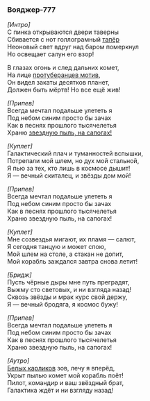 ### Вояджер-777 ###

<i>[Интро]</i>  
С пинка открываются двери таверны  
Сбивается с нот голлограмный [тапёр](https://ru.wikipedia.org/wiki/%D0%A2%D0%B0%D0%BF%D1%91%D1%80)  
Неоновый свет вдруг над баром померкнул  
Но освещает салун его взор!  
  
В глазах огонь и след дальних комет,  
На лице [протуберанцев мотив](https://ru.wikipedia.org/wiki/%D0%9F%D1%80%D0%BE%D1%82%D1%83%D0%B1%D0%B5%D1%80%D0%B0%D0%BD%D0%B5%D1%86),  
Он видел закаты десятков планет,  
Должен быть мёртв! Но все ещё жив!  

<i>[Припев]</i>  
Всегда мечтал подальше улететь я  
Под небом синим просто бы зачах  
Как в песнях прошлого тысячелетья  
Храню [звездную пыль, на сапогах!](https://genius.com/30410593?)  

<i>[Куплет]</i>  
Галактический плач и туманностей вспышки,  
Потрепали мой шлем, но дух мой стальной,  
Я пью за тех, кто лишь в космосе дышит!  
Я — вечный скиталец, и звёзды дом мой!  

<i>[Припев]</i>  
Всегда мечтал подальше улететь я  
Под небом синим просто бы зачах  
Как в песнях прошлого тысячелетья  
Храню звездную пыль, на сапогах!  

<i>[Куплет]</i>  
Мне созвездья мигают, их пламя — салют,  
Я сегодня танцую и может спою,  
Мой шлем на столе, а стакан не допит,  
Мой корабль заждался завтра снова летит!  

<i>[Бридж]</i>  
Пусть чёрные дыры мне путь преградят,  
Выжму сто световых, и ни взгляда назад!  
Сквозь звёзды и мрак курс свой держу,  
Я — вечный бродяга, я космос бужу!  

<i>[Припев]</i>  
Всегда мечтал подальше улететь я  
Под небом синим просто бы зачах  
Как в песнях прошлого тысячелетья  
Храню звездную пыль, на сапогах!  

<i>[Аутро]</i>  
[Белых карликов](https://ru.wikipedia.org/wiki/%D0%91%D0%B5%D0%BB%D1%8B%D0%B9_%D0%BA%D0%B0%D1%80%D0%BB%D0%B8%D0%BA) зов, лечу я вперёд,  
Укрыт пылью комет мой корабль поёт!  
Пилот, командир и ваш звёздный брат,  
Галактика ждёт и ни взгляду назад!  
